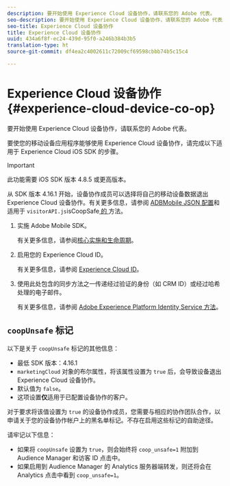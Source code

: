 ```yaml
---
description: 要开始使用 Experience Cloud 设备协作，请联系您的 Adobe 代表。
seo-description: 要开始使用 Experience Cloud 设备协作，请联系您的 Adobe 代表。
seo-title: Experience Cloud 设备协作
title: Experience Cloud 设备协作
uuid: 434a6f8f-ec24-439d-95f0-a246b384b3b5
translation-type: ht
source-git-commit: df4ea2c4002611c72009cf69598cbbb74b5c15c4

---
```



# Experience Cloud 设备协作 {#experience-cloud-device-co-op}

要开始使用 Experience Cloud 设备协作，请联系您的 Adobe 代表。

要使您的移动设备应用程序能够使用 Experience Cloud 设备协作，请完成以下适用于 Experience Cloud iOS SDK 的步骤。

>[!IMPORTANT]
>
>此功能需要 iOS SDK 版本 4.8.5 或更高版本。

从 SDK 版本 4.16.1 开始，设备协作成员可以选择将自己的移动设备数据退出 Experience Cloud 设备协作。有关更多信息，请参阅 [ADBMobile JSON 配置](/help/ios/configuration/json-config/json-config.md)和适用于 `visitorAPI.js`isCoopSafe[ 的 ](https://marketing.adobe.com/resources/help/zh_CN/mcvid/mcvid-coopsafe.html) 方法。

1. 实施 Adobe Mobile SDK。

   有关更多信息，请参阅[核心实施和生命周期](/help/ios/getting-started/dev-qs.md)。
1. 启用您的 Experience Cloud ID。

   有关更多信息，请参阅 [Experience Cloud ID](/help/ios/marketing-cloud/mcvid.md)。
1. 使用此处包含的同步方法之一传递经过验证的身份（如 CRM ID）或经过哈希处理的电子邮件。

   有关更多信息，请参阅 [Adobe Experience Platform Identity Service 方法](/help/ios/marketing-cloud/mc-methods.md)。

## `coopUnsafe` 标记

以下是关于 `coopUnsafe` 标记的其他信息：

* 最低 SDK 版本：4.16.1
* `marketingCloud` 对象的布尔属性，将该属性设置为 `true` 后，会导致设备退出 Experience Cloud 设备协作。
* 默认值为 `false`。
* 这项设置&#x200B;**仅**&#x200B;适用于已配置设备协作的客户。

对于要求将该值设置为 `true` 的设备协作成员，您需要与相应的协作团队合作，以申请关于您的设备协作帐户上的黑名单标记。不存在启用这些标记的自助途径。

请牢记以下信息：

* 如果将 `coopUnsafe` 设置为 `true`，则会始终将 `coop_unsafe=1` 附加到 Audience Manager 和访客 ID 点击中。
* 如果启用到 Audience Manager 的 Analytics 服务器端转发，则还将会在 Analytics 点击中看到 `coop_unsafe=1`。



